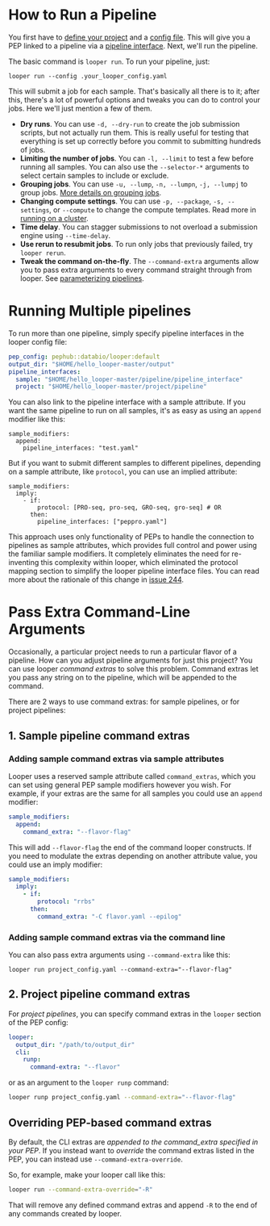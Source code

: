 # How to Run a Pipeline

You first have to [define your project](defining-a-project.md) and a [config file](looper-config.md). This will give you a PEP linked to a pipeline via a [pipeline interface](writing-a-pipeline-interface.md). Next, we'll run the pipeline.

The basic command is `looper run`. To run your pipeline, just:

```console
looper run --config .your_looper_config.yaml
```

This will submit a job for each sample. That's basically all there is to it; after this, there's a lot of powerful options and tweaks you can do to control your jobs. Here we'll just mention a few of them.

- **Dry runs**. You can use `-d, --dry-run` to create the job submission scripts, but not actually run them. This is really useful for testing that everything is set up correctly before you commit to submitting hundreds of jobs.
- **Limiting the number of jobs**. You can `-l, --limit` to test a few before running all samples. You can also use the `--selector-*` arguments to select certain samples to include or exclude.
- **Grouping jobs**. You can use `-u, --lump`, `-n, --lumpn`, `-j, --lumpj` to group jobs. [More details on grouping jobs](grouping-jobs.md).
- **Changing compute settings**. You can use `-p, --package`, `-s, --settings`, or `--compute` to change the compute templates. Read more in [running on a cluster](running-on-a-cluster.md).
- **Time delay**. You can stagger submissions to not overload a submission engine using `--time-delay`.
- **Use rerun to resubmit jobs**. To run only jobs that previously failed, try `looper rerun`.
- **Tweak the command on-the-fly**. The `--command-extra` arguments allow you to pass extra arguments to every command straight through from looper. See [parameterizing pipelines](parameterizing-pipelines.md).

# Running Multiple pipelines

To run more than one pipeline, simply specify pipeline interfaces in the looper config file:

```yaml
pep_config: pephub::databio/looper:default
output_dir: "$HOME/hello_looper-master/output"
pipeline_interfaces:
  sample: "$HOME/hello_looper-master/pipeline/pipeline_interface"
  project: "$HOME/hello_looper-master/project/pipeline"
```

You can also link to the pipeline interface with a sample attribute. If you want the same pipeline to run on all samples, it's as easy as using an `append` modifier like this:

```
sample_modifiers:
  append:
    pipeline_interfaces: "test.yaml"
```

But if you want to submit different samples to different pipelines, depending on a sample attribute, like `protocol`, you can use an implied attribute:

```
sample_modifiers:
  imply:
    - if:
        protocol: [PRO-seq, pro-seq, GRO-seq, gro-seq] # OR
      then:
        pipeline_interfaces: ["peppro.yaml"]
```

This approach uses only functionality of PEPs to handle the connection to pipelines as sample attributes, which provides full control and power using the familiar sample modifiers. It completely eliminates the need for re-inventing this complexity within looper, which eliminated the protocol mapping section to simplify the looper pipeline interface files. You can read more about the rationale of this change in [issue 244](https://github.com/pepkit/looper/issues/244#issuecomment-611154594).


# Pass Extra Command-Line Arguments

Occasionally, a particular project needs to run a particular flavor of a pipeline. How can you  adjust pipeline arguments for just this project? You can use looper *command extras* to solve this problem. Command extras let you pass any string on to the pipeline, which will be appended to the command.

There are 2 ways to use command extras: for sample pipelines, or for project pipelines:

## 1. Sample pipeline command extras

### Adding sample command extras via sample attributes

Looper uses a reserved sample attribute called `command_extras`, which you can set using general PEP sample modifiers however you wish. For example, if your extras are the same for all samples you could use an `append` modifier:


```yaml
sample_modifiers:
  append:
    command_extra: "--flavor-flag"
```

This will add `--flavor-flag` the end of the command looper constructs. If you need to modulate the extras depending on another attribute value, you could use an imply modifier:

```yaml
sample_modifiers:
  imply:
    - if:
        protocol: "rrbs"
      then:
        command_extra: "-C flavor.yaml --epilog"
```

### Adding sample command extras via the command line

You can also pass extra arguments using `--command-extra` like this:

```
looper run project_config.yaml --command-extra="--flavor-flag"
```

## 2. Project pipeline command extras

For *project pipelines*, you can specify command extras in the `looper` section of the PEP config:

```yaml
looper:
  output_dir: "/path/to/output_dir"
  cli:
    runp:
      command-extra: "--flavor"
```

or as an argument to the `looper runp` command:


```bash
looper runp project_config.yaml --command-extra="--flavor-flag"
```


## Overriding PEP-based command extras

By default, the CLI extras are *appended to the command_extra specified in your PEP*. If you instead want to *override* the command extras listed in the PEP, you can instead use `--command-extra-override`.

So, for example, make your looper call like this:

```bash
looper run --command-extra-override="-R"
```

That will remove any defined command extras and append `-R` to the end of any commands created by looper.
